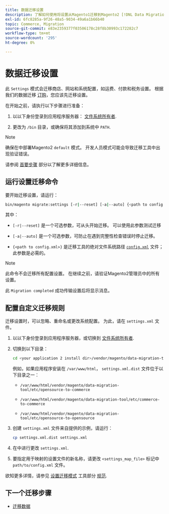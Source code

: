 ```yaml
---
title: 数据迁移设置
description: 了解如何使用将设置从Magento1迁移到Magento2 [!DNL Data Migration Tool].
exl-id: 6fc8285a-9f26-48a5-9034-49a6a1b66b40
topic: Commerce, Migration
source-git-commit: e83e2359377f03506178c28f8b30993c172282c7
workflow-type: tm+mt
source-wordcount: '295'
ht-degree: 0%

---
```


# 数据迁移设置

此 `Settings` 模式会迁移商店、网站和系统配置，如运费、付款和税务设置。 根据我们的数据迁移 [订购](overview.md#migration-order)，您应该先迁移设置。

在开始之前，请执行以下步骤进行准备：

1. 以以下身份登录到应用程序服务器： [文件系统所有者](../../../installation/prerequisites/file-system/overview.md).

1. 更改为 `/bin` 目录，或确保将其添加到系统中 `PATH`.

>[!NOTE]
>
>确保在中部署Magento2 `default` 模式。 开发人员模式可能会导致迁移工具中出现验证错误。


请参阅 [首要步骤](overview.md#first-steps) 部分以了解更多详细信息。

## 运行设置迁移命令

要开始迁移设置，请运行：

```bash
bin/magento migrate:settings [-r|--reset] [-a|--auto] {<path to config.xml>}
```

其中：

* `[-r|--reset]` 是一个可选参数，可从头开始迁移。 可以使用此参数测试迁移

* `[-a|--auto]` 是一个可选参数，可防止在遇到完整性检查错误时停止迁移。

* `{<path to config.xml>}` 是迁移工具的绝对文件系统路径 [`config.xml`](../configure.md#configure-migration-in-vendor-folder) 文件；此参数是必需的。

>[!NOTE]
>
>此命令不会迁移所有配置设置。 在继续之前，请验证Magento2管理员中的所有设置。


此 `Migration completed` 成功传输设置后将显示消息。

## 配置自定义迁移规则

迁移设置时，可以忽略、重命名或更改系统配置。 为此，请在 `settings.xml` 文件。

1. 以以下身份登录到应用程序服务器，或切换到 [文件系统所有者](../../../installation/prerequisites/file-system/overview.md).

1. 切换到以下目录：

   ```bash
   cd <your application 2 install dir>/vendor/magento/data-migration-tool/etc/<edition-to-edition>
   ```

   例如，如果应用程序安装在 `/var/www/html`， `settings.xml.dist` 文件位于以下目录之一：

   * `/var/www/html/vendor/magento/data-migration-tool/etc/opensource-to-commerce`

   * `/var/www/html/vendor/magento/data-migration-tool/etc/commerce-to-commerce`

   * `/var/www/html/vendor/magento/data-migration-tool/etc/opensource-to-opensource`

1. 创建 `settings.xml` 文件来自提供的示例，请运行：

   ```bash
   cp settings.xml.dist settings.xml
   ```

1. 在中进行更改 `settings.xml`.

1. 要指定用于映射的设置文件的新名称，请更改 `<settings_map_file>` 标记中 `path/to/config.xml` 文件。

欲知更多详情，请参见 [设置迁移模式](../technical-specification.md#settings-migration-mode) 工具部分 [规范](../technical-specification.md).

## 下一个迁移步骤

* [迁移数据](data.md)
